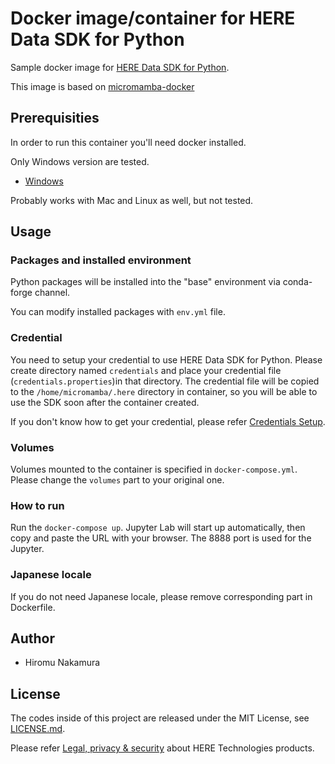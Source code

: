 # Docker image/container for HERE Data SDK for Python
Sample docker image for [HERE Data SDK for Python](https://developer.here.com/documentation/sdk-python-v2/dev_guide/index.html).

This image is based on [micromamba-docker](https://hub.docker.com/r/mambaorg/micromamba)

## Prerequisities
In order to run this container you'll need docker installed.

Only Windows version are tested.

* [Windows](https://docs.docker.com/windows/started)

Probably works with Mac and Linux as well, but not tested.

## Usage

### Packages and installed environment
Python packages will be installed into the "base" environment via conda-forge channel.

You can modify installed packages with `env.yml` file.

### Credential
You need to setup your credential to use HERE Data SDK for Python. Please create directory named `credentials` and place your credential file (`credentials.properties`)in that directory. The credential file will be copied to the `/home/micromamba/.here` directory in container, so you will be able to use the SDK soon after the container created.

If you don't know how to get your credential, please refer [Credentials Setup](https://developer.here.com/documentation/sdk-python-v2/dev_guide/topics/credentials.html).

### Volumes
Volumes mounted to the container is specified in `docker-compose.yml`. Please change the `volumes` part to your original one.

### How to run
Run the `docker-compose up`. Jupyter Lab will start up automatically, then copy and paste the URL with your browser. The 8888 port is used for the Jupyter.

### Japanese locale
If you do not need Japanese locale, please remove corresponding part in Dockerfile.

## Author

* Hiromu Nakamura

## License

The codes inside of this project are released under the MIT License, see [LICENSE.md](LICENSE.md).

Please refer [Legal, privacy & security](https://legal.here.com/en-gb) about HERE Technologies products.